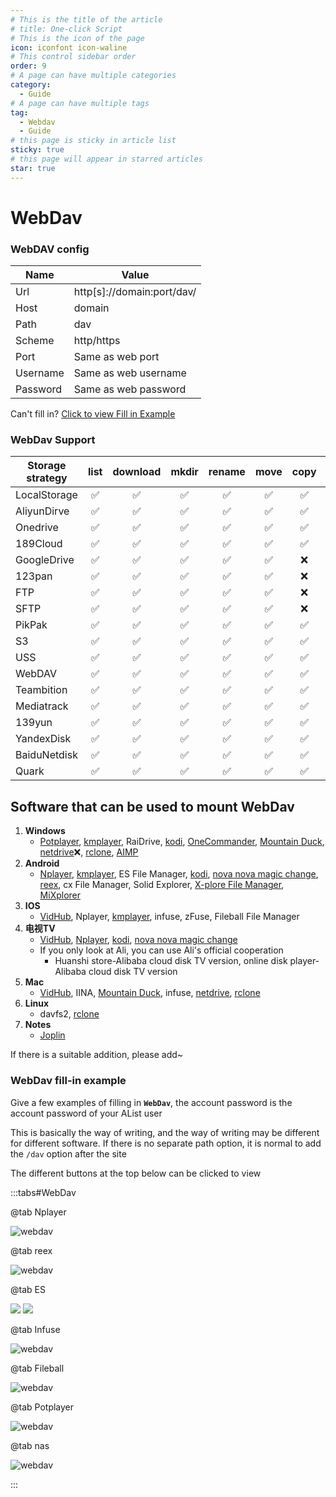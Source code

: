 ```yaml
---
# This is the title of the article
# title: One-click Script
# This is the icon of the page
icon: iconfont icon-waline
# This control sidebar order
order: 9
# A page can have multiple categories
category:
  - Guide
# A page can have multiple tags
tag:
  - Webdav
  - Guide
# this page is sticky in article list
sticky: true
# this page will appear in starred articles
star: true
---
```


# WebDav

### **WebDAV config**

| Name     | Value                       |
| -------- | --------------------------- |
| Url      | http[s]\://domain:port/dav/ |
| Host     | domain                      |
| Path     | dav                         |
| Scheme   | http/https                  |
| Port     | Same as web port            |
| Username | Same as web username        |
| Password | Same as web password        |

Can't fill in? [Click to view Fill in Example](#webdav-fill-in-example)

### **WebDav Support**

| Storage strategy | list | download | mkdir | rename | move | copy | upload |
| ---------------- | :--: | :------: | :---: | :----: | :--: | :--: | :----: |
| LocalStorage     |  ✅  |    ✅    |  ✅   |   ✅   |  ✅  |  ✅  |   ✅   |
| AliyunDirve      |  ✅  |    ✅    |  ✅   |   ✅   |  ✅  |  ✅  |   ✅   |
| Onedrive         |  ✅  |    ✅    |  ✅   |   ✅   |  ✅  |  ✅  |   ✅   |
| 189Cloud         |  ✅  |    ✅    |  ✅   |   ✅   |  ✅  |  ✅  |   ✅   |
| GoogleDrive      |  ✅  |    ✅    |  ✅   |   ✅   |  ✅  |  ❌  |   ✅   |
| 123pan           |  ✅  |    ✅    |  ✅   |   ✅   |  ✅  |  ❌  |   ✅   |
| FTP              |  ✅  |    ✅    |  ✅   |   ✅   |  ✅  |  ❌  |   ✅   |
| SFTP             |  ✅  |    ✅    |  ✅   |   ✅   |  ✅  |  ❌  |   ✅   |
| PikPak           |  ✅  |    ✅    |  ✅   |   ✅   |  ✅  |  ✅  |   ✅   |
| S3               |  ✅  |    ✅    |  ✅   |   ✅   |  ✅  |  ✅  |   ✅   |
| USS              |  ✅  |    ✅    |  ✅   |   ✅   |  ✅  |  ✅  |   ✅   |
| WebDAV           |  ✅  |    ✅    |  ✅   |   ✅   |  ✅  |  ✅  |   ✅   |
| Teambition       |  ✅  |    ✅    |  ✅   |   ✅   |  ✅  |  ✅  |   ✅   |
| Mediatrack       |  ✅  |    ✅    |  ✅   |   ✅   |  ✅  |  ✅  |   ✅   |
| 139yun           |  ✅  |    ✅    |  ✅   |   ✅   |  ✅  |  ✅  |   ✅   |
| YandexDisk       |  ✅  |    ✅    |  ✅   |   ✅   |  ✅  |  ✅  |   ✅   |
| BaiduNetdisk     |  ✅  |    ✅    |  ✅   |   ✅   |  ✅  |  ✅  |   ✅   |
| Quark            |  ✅  |    ✅    |  ✅   |   ✅   |  ✅  |  ✅  |   ✅   |

## **Software that can be used to mount WebDav**

1. **Windows**
   - [Potplayer](https://potplayer.daum.net/), [kmplayer](https://www.kmplayer.com/home), RaiDrive, [kodi](https://kodi.tv/download), [OneCommander](https://www.onecommander.com/), [Mountain Duck](https://mountainduck.io/), [netdrive](https://www.netdrive.net/):x:, [rclone](https://rclone.org/), [AIMP](https://www.aimp.ru/)
2. **Android**
   - [Nplayer](https://www.aliyundrive.com/s/cf3p39UXkxa), [kmplayer](https://www.kmplayer.com/home), ES File Manager, [kodi](https://kodi.tv/download), [nova nova magic change](https://www.aliyundrive.com/s/cf3p39UXkxa/folder/63e8dcc229204583fff34f8cbd53dfcd6a86f526), [reex](https://www.aliyundrive.com/s/cf3p39UXkxa/folder/63e8e0027b7473f82cc64bbb9be0a34794c32c07), cx File Manager, Solid Explorer, [X-plore File Manager](https://www.lonelycatgames.com/apps/xplore), [MiXplorer](https://mixplorer.com/)
3. **IOS**
   - [VidHub](https://okaapps.com/product/1659622164), Nplayer, [kmplayer](https://www.kmplayer.com/home), infuse, zFuse, Fileball File Manager
4. **电视TV**
   - [VidHub](https://okaapps.com/product/1659622164), [Nplayer](https://www.aliyundrive.com/s/cf3p39UXkxa), [kodi](https://kodi.tv/download), [nova nova magic change](https://www.aliyundrive.com/s/cf3p39UXkxa/folder/63e8dcc229204583fff34f8cbd53dfcd6a86f526)
   - If you only look at Ali, you can use Ali's official cooperation
     - Huanshi store-Alibaba cloud disk TV version, online disk player-Alibaba cloud disk TV version
5. **Mac**
   - [VidHub](https://okaapps.com/product/1659622164), IINA, [Mountain Duck](https://mountainduck.io/), infuse, [netdrive](https://www.netdrive.net/), [rclone](https://rclone.org/)
6. **Linux**
   - davfs2, [rclone](https://rclone.org/)
7. **Notes**
   - [Joplin ](https://joplinapp.org/)

If there is a suitable addition, please add~



### **WebDav fill-in example**

Give a few examples of filling in **`WebDav`**, the account password is the account password of your AList user

This is basically the way of writing, and the way of writing may be different for different software. If there is no separate path option, it is normal to add the `/dav` option after the site

The different buttons at the top below can be clicked to view

:::tabs#WebDav


@tab Nplayer

![webdav](/img/guide/webdav/nplayer.png)

@tab reex

![webdav](/img/guide/webdav/reex.png)

@tab ES

<div class="image-preview">  
    <img src="/img/guide/webdav/es-ios.png" />  
    <img src="/img/guide/webdav/es-android.png" />
</div>

@tab Infuse

![webdav](/img/guide/webdav/infuse.png)

@tab Fileball

![webdav](/img/guide/webdav/fileball.png)

@tab Potplayer

![webdav](/img/guide/webdav/potplayer.png)

@tab nas

![webdav](/img/guide/webdav/nas.png)


:::
